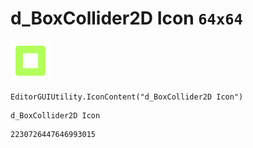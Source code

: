 # d_BoxCollider2D Icon `64x64`
<img src="/img/d_BoxCollider2D%20Icon.png" width=64 height=64>

``` CSharp
EditorGUIUtility.IconContent("d_BoxCollider2D Icon")
```
```
d_BoxCollider2D Icon
```
```
2230726447646993015
```
